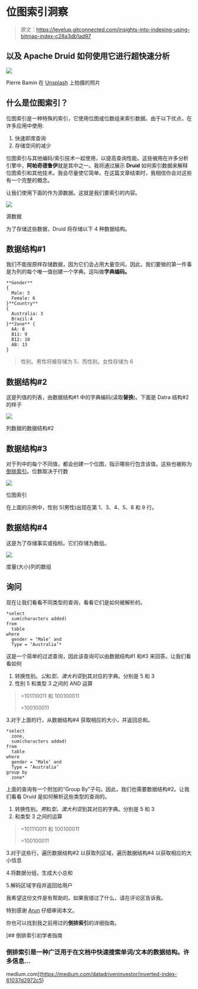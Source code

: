 # 位图索引洞察

> 原文：<https://levelup.gitconnected.com/insights-into-indexing-using-bitmap-index-c28a3db1ad97>

## 以及 Apache Druid 如何使用它进行超快速分析

![](img/093df22ec42a99b4a6014115d0f72839.png)

Pierre Bamin 在 [Unsplash](https://unsplash.com/s/photos/index?utm_source=unsplash&utm_medium=referral&utm_content=creditCopyText) 上拍摄的照片

## 什么是位图索引？

位图索引是一种特殊的索引，它使用位图或位数组来索引数据。由于以下优点，在许多应用中使用:

1.  快速即席查询
2.  存储空间的减少

位图索引与其他编码/索引技术一起使用，以提高查询性能。这些被用在许多分析引擎中，**阿帕奇德鲁伊**就是其中之一。我将通过展示 **Druid** 如何索引数据来解释位图索引和其他技术。我会尽量使它简单。在这篇文章结束时，我相信你会对这些有一个完整的概念。

让我们使用下面的作为源数据。这就是我们要索引的内容。

![](img/7c732e23e5a3582467f14199cf76d464.png)

源数据

为了存储这些数据，Druid 将存储以下 4 种数据结构。

## **数据结构#1**

我们不能按原样存储数据，因为它们会占用大量空间。因此，我们要做的第一件事是为列的每个唯一值创建一个字典。这叫做**字典编码。**

```
**Gender**
{
  Male: 5
  Female: 6
}**Country**
{
  Australia: 3
  Brazil:4
}**Zone** {
  AA: 8
  B11: 9
  B12: 10
  AB: 13
}
```

> 性别。男性将被存储为 5，而性别。女性存储为 6

## 数据结构#2

这是列值的列表，由数据结构#1 中的字典编码(读取**替换**)。下面是 Datra 结构#2 的样子

![](img/181d77dd399e105709a824b715fa1781.png)

列数据的数据结构#2

## 数据结构#3

对于列中的每个不同值，都会创建一个位图，指示哪些行包含该值。这些也被称为[倒排索引](https://medium.com/datadriveninvestor/inverted-index-61037d2972c5)。位数取决于行数

![](img/6a2a4398ae6b0ce24fe2541d0093b664.png)

位图索引

在上面的示例中，性别 5(男性)出现在第 1、3、4、5、8 和 9 行。

## 数据结构#4

这是为了存储事实或指标。它们存储为数组。

![](img/bf780917bf04882345f7da85b4cf0c08.png)

度量(大小)列的数组

## 询问

现在让我们看看不同类型的查询，看看它们是如何被解析的。

```
*select 
  sum(characters added) 
from 
  table
where
  gender = ‘Male’ and 
  Type = ‘Australia’*
```

这是一个简单的过滤查询，因此该查询可以由数据结构#1 和#3 来回答。让我们看看如何

1.  转换性别。*公*和*型。澳大利亚*到其对应的字典。分别是 5 和 3
2.  性别 5 和类型 3 之间的 AND 运算

> =101110011 和 100100011
> 
> =100100011

3.对于上面的行，从数据结构#4 获取相应的大小，并返回总和。

```
*select 
  zone,
  sum(characters added) 
from 
  table
where
  gender = ‘Male’ and 
  Type = ‘Australia’
group by
  zone*
```

上面的查询有一个附加的“Group By”子句。因此，我们也需要数据结构#2。让我们看看 Druid 是如何解析这些类型的查询的。

1.  转换性别。*男*和*型。澳大利亚*到其对应的字典。分别是 5 和 3
2.  和类型 3 之间的运算

> =101110011 和 100100011
> 
> =100100011

3.对于这些行，遍历数据结构#2 以获取列区域，遍历数据结构#4 以获取相应的大小信息

4.将数据分组，生成大小总和

5.解码区域字段并返回给用户

我希望这份文件是有帮助的。如果我错过了什么，请在评论区告诉我。

特别感谢 [Arun](https://medium.com/@aruncthomas) 仔细审阅本文。

你也可以找到我之前用过的**倒排索引**的详细指南。

[](https://medium.com/datadriveninvestor/inverted-index-61037d2972c5) [## 倒排索引初学者指南

### 倒排索引是一种广泛用于在文档中快速搜索单词/文本的数据结构。许多信息…

medium.com](https://medium.com/datadriveninvestor/inverted-index-61037d2972c5)